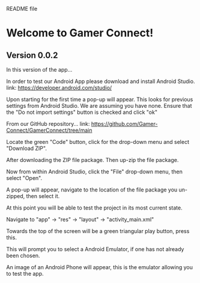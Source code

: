README file

# Welcome to Gamer Connect!

## Version 0.0.2
In this version of the app...




In order to test our Android App please download and install Android Studio.
link: https://developer.android.com/studio/

Upon starting for the first time a pop-up will appear.
This looks for previous settings from Android Studio.  We are assuming you have none.
Ensure that the "Do not import settings" button is checked and click "ok"



From our GitHub repository...
link: https://github.com/Gamer-Connect/GamerConnect/tree/main



Locate the green "Code" button, click for the drop-down menu and select "Download ZIP".

After downloading the ZIP file package.  Then up-zip the file package.



Now from within Android Studio, click the "File" drop-down menu, then select "Open".

A pop-up will appear, navigate to the location of the file package you un-zipped, then select it.

At this point you will be able to test the project in its most current state.

Navigate to "app" -> "res" -> "layout" -> "activity_main.xml"



Towards the top of the screen will be a green triangular play button, press this.

This will prompt you to select a Android Emulator, if one has not already been chosen.

An image of an Android Phone will appear, this is the emulator allowing you to test the app.
